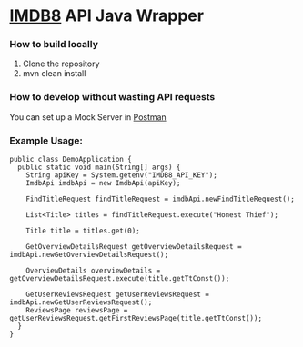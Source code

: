 # [IMDB8](https://rapidapi.com/apidojo/api/imdb8) API Java Wrapper

### How to build locally
1. Clone the repository
1. mvn clean install

### How to develop without wasting API requests
You can set up a Mock Server in [Postman](https://www.postman.com/)

### Example Usage:
```
public class DemoApplication {
  public static void main(String[] args) {
    String apiKey = System.getenv("IMDB8_API_KEY");
    ImdbApi imdbApi = new ImdbApi(apiKey);

    FindTitleRequest findTitleRequest = imdbApi.newFindTitleRequest();

    List<Title> titles = findTitleRequest.execute("Honest Thief");

    Title title = titles.get(0);

    GetOverviewDetailsRequest getOverviewDetailsRequest = imdbApi.newGetOverviewDetailsRequest();

    OverviewDetails overviewDetails = getOverviewDetailsRequest.execute(title.getTtConst());

    GetUserReviewsRequest getUserReviewsRequest = imdbApi.newGetUserReviewsRequest();
    ReviewsPage reviewsPage = getUserReviewsRequest.getFirstReviewsPage(title.getTtConst());
  }
}
```